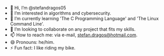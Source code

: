 - 👋 Hi, I’m @stefandragos05
- 👀 I’m interested in algorithms and cybersecurity.
- 🌱 I’m currently learning 'The C Programming Language' and 'The Linux Command Line'.
- 💞️ I’m looking to collaborate on any project that fits my skills.
- 📫 How to reach me: via e-mail, stefan.dragos@hotmail.com.
- 😄 Pronouns: he/him.
- ⚡ Fun fact: I like riding my bike.

<!---
stefandragos05/stefandragos05 is a ✨ special ✨ repository because its `README.md` (this file) appears on your GitHub profile.
You can click the Preview link to take a look at your changes.
--->
